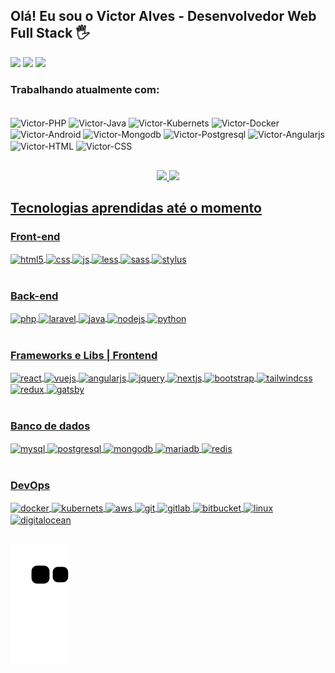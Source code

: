 ## Olá! Eu sou o Victor Alves - Desenvolvedor Web Full Stack 🖐️

<div> 
  <a href="https://instagram.com/victoralves_dev" target="_blank"><img src="https://img.shields.io/badge/-Instagram-%23E4405F?style=for-the-badge&logo=instagram&logoColor=white" target="_blank"></a>
 	 <a href ="https://api.whatsapp.com/send?phone=5573991593185&text=Fala%20Victor%2C%20vi%20seu%20perfil%20no%20github%20e%20gostaria%20de%20conversar%20sobre"><img src="https://img.shields.io/badge/WhatsApp-25D366?style=for-the-badge&logo=whatsapp&logoColor=white" target="_blank"></a>
  <a href="https://www.linkedin.com/in/victor-alves-43848516a" target="_blank"><img src="https://img.shields.io/badge/-LinkedIn-%230077B5?style=for-the-badge&logo=linkedin&logoColor=white" target="_blank"></a> 
 </div>
 
 ### Trabalhando atualmente com:
<div style="display: inline_block"><br>
  <img align="center" alt="Victor-PHP" height="45" width="45" src="https://cdn.jsdelivr.net/gh/devicons/devicon/icons/php/php-original.svg">
  <img align="center" alt="Victor-Java" height="46" width="46" src="https://cdn.jsdelivr.net/gh/devicons/devicon/icons/java/java-original-wordmark.svg">
  <img align="center" alt="Victor-Kubernets" height="48" width="48" src="https://cdn.jsdelivr.net/gh/devicons/devicon/icons/kubernetes/kubernetes-plain-wordmark.svg">
  <img align="center" alt="Victor-Docker" height="48" width="48" src="https://cdn.jsdelivr.net/gh/devicons/devicon/icons/docker/docker-original-wordmark.svg">
  <img align="center" alt="Victor-Android" height="46" width="46" src="https://cdn.jsdelivr.net/gh/devicons/devicon/icons/android/android-original-wordmark.svg">
  <img align="center" alt="Victor-Mongodb" height="48" width="48" src="https://cdn.jsdelivr.net/gh/devicons/devicon/icons/mongodb/mongodb-original-wordmark.svg">
  <img align="center" alt="Victor-Postgresql" height="48" width="48" src="https://cdn.jsdelivr.net/gh/devicons/devicon/icons/postgresql/postgresql-original-wordmark.svg">
  
  <img align="center" alt="Victor-Angularjs" height="40" width="40" src="https://cdn.jsdelivr.net/gh/devicons/devicon/icons/angularjs/angularjs-original.svg">
  <img align="center" alt="Victor-HTML" height="45" width="45" src="https://cdn.jsdelivr.net/gh/devicons/devicon/icons/html5/html5-original-wordmark.svg">
  <img align="center" alt="Victor-CSS" height="45" width="45" src="https://cdn.jsdelivr.net/gh/devicons/devicon/icons/css3/css3-original-wordmark.svg">
</div>

 ##
 
<div align="center">
  <a href="https://github.com/victorcta">
  <img height="180em" src="https://github-readme-stats.vercel.app/api?username=victorcta&show_icons=true&theme=dracula&include_all_commits=true&count_private=true"/>
  <img height="180em" src="https://github-readme-stats.vercel.app/api/top-langs/?username=victorcta&layout=compact&langs_count=7&theme=dracula"/>
</div>
  
  
  
  ## Tecnologias aprendidas até o momento
  
  ### Front-end

<div style="display: inline_block">
  <img align="center" alt="html5" src="https://img.shields.io/badge/HTML5-E34F26?style=for-the-badge&logo=html5&logoColor=white" />
  <img align="center" alt="css" src="https://img.shields.io/badge/CSS3-1572B6?style=for-the-badge&logo=css3&logoColor=white" />
  <img align="center" alt="js" src="https://img.shields.io/badge/JavaScript-F7DF1E?style=for-the-badge&logo=javascript&logoColor=black" />
  <img align="center" alt="less" src="https://img.shields.io/badge/less-2B4C80?style=for-the-badge&logo=less&logoColor=white" /> 
  <img align="center" alt="sass" src="https://img.shields.io/badge/Sass-CC6699?style=for-the-badge&logo=sass&logoColor=white" />
  <img align="center" alt="stylus" src="https://img.shields.io/badge/stylus-%23ff6347.svg?style=for-the-badge&logo=stylus&logoColor=white" />
  
</div><br/>
  
  
  ### Back-end
  
<div style="display: inline_block">
  <img align="center" alt="php" src="https://img.shields.io/badge/PHP-777BB4?style=for-the-badge&logo=php&logoColor=white" />
  <img align="center" alt="laravel" src="https://img.shields.io/badge/Laravel-FF2D20?style=for-the-badge&logo=laravel&logoColor=white" />
  <img align="center" alt="java"src="https://res.cloudinary.com/practicaldev/image/fetch/s--KR6jSVNe--/c_limit%2Cf_auto%2Cfl_progressive%2Cq_auto%2Cw_880/https://img.shields.io/badge/Java-ED8B00%3Fstyle%3Dfor-the-badge%26logo%3Djava%26logoColor%3Dwhite" loading="lazy">
  <img align="center" alt="nodejs" src="https://img.shields.io/badge/Node.js-43853D?style=for-the-badge&logo=node.js&logoColor=white" />
  <img align="center" alt="python" src="https://img.shields.io/badge/Python-3776AB?style=for-the-badge&logo=python&logoColor=white" /> 
</div><br/>

   ### Frameworks e Libs | Frontend

<div style="display: inline_block">
  <img align="center" alt="react" src="https://img.shields.io/badge/React-20232A?style=for-the-badge&logo=react&logoColor=61DAFB" />
  <img align="center" alt="vuejs" src="https://img.shields.io/badge/Vue.js-35495E?style=for-the-badge&logo=vue.js&logoColor=4FC08D" />
  <img align="center" alt="angularjs" src="https://img.shields.io/badge/Angular-DD0031?style=for-the-badge&logo=angular&logoColor=white" />
  <img align="center" alt="jquery" src="https://img.shields.io/badge/jquery-%230769AD.svg?style=for-the-badge&logo=jquery&logoColor=white" />
  <img align="center" alt="nextjs" src="https://img.shields.io/badge/Next-black?style=for-the-badge&logo=next.js&logoColor=white" />
  <img align="center" alt="bootstrap" src="https://img.shields.io/badge/Bootstrap-563D7C?style=for-the-badge&logo=bootstrap&logoColor=white" />
  <img align="center" alt="tailwindcss" src="https://img.shields.io/badge/Tailwind_CSS-38B2AC?style=for-the-badge&logo=tailwind-css&logoColor=white" />
  <img align="center" alt="redux" src="https://img.shields.io/badge/redux-%23593d88.svg?style=for-the-badge&logo=redux&logoColor=white" />
  <img align="center" alt="gatsby" src="https://img.shields.io/badge/Gatsby-%23663399.svg?style=for-the-badge&logo=gatsby&logoColor=white" />
</div><br/>
 
   ### Banco de dados

<div style="display: inline_block">
  <img align="center" alt="mysql" src="https://img.shields.io/badge/MySQL-00000F?style=for-the-badge&logo=mysql&logoColor=white" />
  <img align="center" alt="postgresql" src="https://img.shields.io/badge/PostgreSQL-316192?style=for-the-badge&logo=postgresql&logoColor=white" />
  <img align="center" alt="mongodb" src="https://img.shields.io/badge/MongoDB-4EA94B?style=for-the-badge&logo=mongodb&logoColor=white" /> 
  <img align="center" alt="mariadb" src="https://img.shields.io/badge/MariaDB-003545?style=for-the-badge&logo=mariadb&logoColor=white" />
  <img align="center" alt="redis" src="https://img.shields.io/badge/redis-%23DD0031.svg?&style=for-the-badge&logo=redis&logoColor=white" />   
</div><br/>
  
  
 ### DevOps

<div style="display: inline_block">
  <img align="center" alt="docker" src="https://img.shields.io/badge/docker-%230db7ed.svg?style=for-the-badge&logo=docker&logoColor=white" />
  <img align="center" alt="kubernets" src="https://img.shields.io/badge/kubernetes-%23326ce5.svg?style=for-the-badge&logo=kubernetes&logoColor=white" />
  <img align="center" alt="aws" src="https://img.shields.io/badge/Amazon_AWS-FF9900?style=for-the-badge&logo=amazonaws&logoColor=white" />
  <img align="center" alt="git" src="https://img.shields.io/badge/git-%23F05033.svg?style=for-the-badge&logo=git&logoColor=white" />
  <img align="center" alt="gitlab" src="https://img.shields.io/badge/gitlab-%23181717.svg?style=for-the-badge&logo=gitlab&logoColor=white" />
  <img align="center" alt="bitbucket" src="https://img.shields.io/badge/bitbucket-%230047B3.svg?style=for-the-badge&logo=bitbucket&logoColor=white" />
  <img align="center" alt="linux" src="https://img.shields.io/badge/Linux-FCC624?style=for-the-badge&logo=linux&logoColor=black" />
  <img align="center" alt="digitalocean" src="https://img.shields.io/badge/Digital_Ocean-0080FF?style=for-the-badge&logo=DigitalOcean&logoColor=white" />
  
  
</div><br/>
 
  
 <div> 
   
  ![Snake animation](https://github.com/victorcta/victorcta/blob/output/github-contribution-grid-snake.svg)
 
</div>
